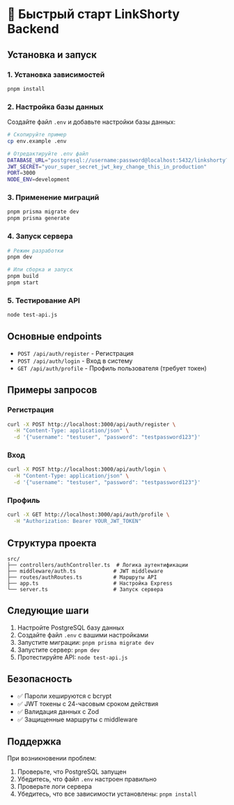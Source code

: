 # 🚀 Быстрый старт LinkShorty Backend

## Установка и запуск

### 1. Установка зависимостей
```bash
pnpm install
```

### 2. Настройка базы данных
Создайте файл `.env` и добавьте настройки базы данных:
```bash
# Скопируйте пример
cp env.example .env

# Отредактируйте .env файл
DATABASE_URL="postgresql://username:password@localhost:5432/linkshorty?schema=public"
JWT_SECRET="your_super_secret_jwt_key_change_this_in_production"
PORT=3000
NODE_ENV=development
```

### 3. Применение миграций
```bash
pnpm prisma migrate dev
pnpm prisma generate
```

### 4. Запуск сервера
```bash
# Режим разработки
pnpm dev

# Или сборка и запуск
pnpm build
pnpm start
```

### 5. Тестирование API
```bash
node test-api.js
```

## Основные endpoints

- `POST /api/auth/register` - Регистрация
- `POST /api/auth/login` - Вход в систему  
- `GET /api/auth/profile` - Профиль пользователя (требует токен)

## Примеры запросов

### Регистрация
```bash
curl -X POST http://localhost:3000/api/auth/register \
  -H "Content-Type: application/json" \
  -d '{"username": "testuser", "password": "testpassword123"}'
```

### Вход
```bash
curl -X POST http://localhost:3000/api/auth/login \
  -H "Content-Type: application/json" \
  -d '{"username": "testuser", "password": "testpassword123"}'
```

### Профиль
```bash
curl -X GET http://localhost:3000/api/auth/profile \
  -H "Authorization: Bearer YOUR_JWT_TOKEN"
```

## Структура проекта

```
src/
├── controllers/authController.ts  # Логика аутентификации
├── middleware/auth.ts            # JWT middleware
├── routes/authRoutes.ts          # Маршруты API
├── app.ts                        # Настройка Express
└── server.ts                     # Запуск сервера
```

## Следующие шаги

1. Настройте PostgreSQL базу данных
2. Создайте файл `.env` с вашими настройками
3. Запустите миграции: `pnpm prisma migrate dev`
4. Запустите сервер: `pnpm dev`
5. Протестируйте API: `node test-api.js`

## Безопасность

- ✅ Пароли хешируются с bcrypt
- ✅ JWT токены с 24-часовым сроком действия
- ✅ Валидация данных с Zod
- ✅ Защищенные маршруты с middleware

## Поддержка

При возникновении проблем:
1. Проверьте, что PostgreSQL запущен
2. Убедитесь, что файл `.env` настроен правильно
3. Проверьте логи сервера
4. Убедитесь, что все зависимости установлены: `pnpm install`
